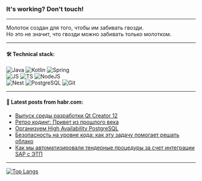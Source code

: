 ### It's working? Don't touch!

---
Молоток создан для того, чтобы им забивать гвозди. <br>
Но это не значит, что гвозди можно забивать только молотком.

---

#### 🛠️ Technical stack:

![Java](https://img.shields.io/badge/Java-informational?logo=Oracle&style=flat&logoColor=white&color=FF4500)
![Kotlin](https://img.shields.io/badge/Kotlin-informational?logo=Kotlin&style=flat&logoColor=white&color=774D97)
![Spring](https://img.shields.io/badge/SpringBoot-informational?logo=SpringBoot&style=flat&logoColor=white&color=6DB33F) <br>
![JS](https://img.shields.io/badge/JS-informational?logo=javaScript&style=flat&logoColor=black&color=F7Df1E)
![TS](https://img.shields.io/badge/TypeScript-informational?logo=typeScript&style=flat&logoColor=black&color=0667A8)
![NodeJS](https://img.shields.io/badge/NodeJS-informational?logo=node.js&style=flat&logoColor=white&color=70A760) <br>
![Nest](https://img.shields.io/badge/NestJS-informational?logo=NestJS&style=flat&logoColor=white&color=E0234E)
![PostgreSQL](https://img.shields.io/badge/PostgreSQL-informational?logo=PostgreSQL&style=flat&logoColor=white&color=DAA520)
![Git](https://img.shields.io/badge/Git-informational?logo=git&style=flat&logoColor=white&color=778899)

___

#### 💬 Latest posts from habr.com:

<!-- BLOG-POST-LIST:START -->
- [Выпуск среды разработки Qt Creator 12](https://habr.com/ru/articles/776190/?utm_source=habrahabr&utm_medium=rss&utm_campaign=776190)
- [Ретро кодинг: Привет из прошлого века](https://habr.com/ru/articles/776184/?utm_source=habrahabr&utm_medium=rss&utm_campaign=776184)
- [Организуем High Availability PostgreSQL](https://habr.com/ru/companies/avito/articles/775922/?utm_source=habrahabr&utm_medium=rss&utm_campaign=775922)
- [Безопасность на уровне кода: как эту задачу помогает решать облако](https://habr.com/ru/companies/vk/articles/772578/?utm_source=habrahabr&utm_medium=rss&utm_campaign=772578)
- [Как мы автоматизировали тендерные процедуры за счет интеграции SAP с ЭТП](https://habr.com/ru/companies/fix_price/articles/776148/?utm_source=habrahabr&utm_medium=rss&utm_campaign=776148)
<!-- BLOG-POST-LIST:END -->

---
[![Top Langs](https://github-readme-stats-git-master-advtsetting-gmailcom.vercel.app/api/top-langs/?username=zloylis&langs_count=10&hide_title=false&title_color=e6edf3&size_weight=0.5&count_weight=0.5&layout=compact&hide_border=true&theme=dracula)](https://github.com/zloylis)

<!-- ![GitHub stats](https://github-readme-stats-git-master-advtsetting-gmailcom.vercel.app/api?username=zloylis&show_icons=true&hide_border=true&theme=dracula&hide_title=true&include_all_commits=true&count_private=true&hide=contribs&hide_rank=true) -->
